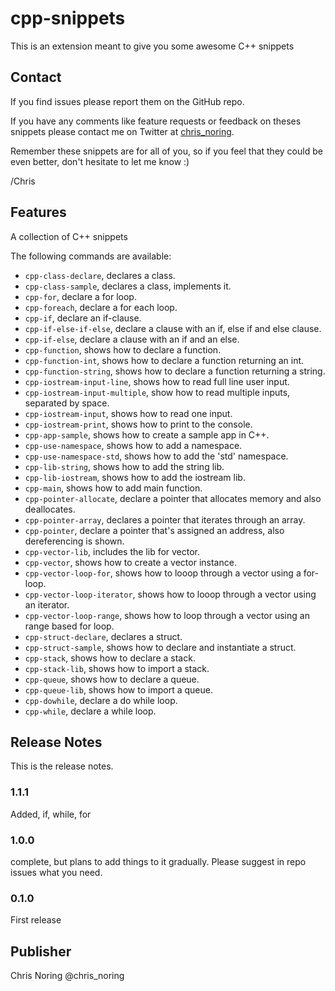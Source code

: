 
# cpp-snippets

This is an extension meant to give you some awesome C++ snippets

## Contact

If you find issues please report them on the GitHub repo.

If you have any comments like feature requests or feedback on theses snippets please contact me on Twitter at [chris_noring](https://twitter.com/chris_noring).

Remember these snippets are for all of you, so if you feel that they could be even better, don't hesitate to let me know :)

/Chris

## Features

A collection of C++ snippets

The following commands are available:

- `cpp-class-declare`, declares a class.
- `cpp-class-sample`, declares a class, implements it.
- `cpp-for`, declare a for loop.
- `cpp-foreach`, declare a for each loop.
- `cpp-if`, declare an if-clause.
- `cpp-if-else-if-else`, declare a clause with an if, else if and else clause.
- `cpp-if-else`, declare a clause with an if and an else.
- `cpp-function`, shows how to declare a function.
- `cpp-function-int`, shows how to declare a function returning an int.
- `cpp-function-string`, shows how to declare a function returning a string.
- `cpp-iostream-input-line`, shows how to read full line user input.
- `cpp-iostream-input-multiple`, show how to read multiple inputs, separated by space.
- `cpp-iostream-input`, shows how to read one input.
- `cpp-iostream-print`, shows how to print to the console.
- `cpp-app-sample`, shows how to create a sample app in C++.
- `cpp-use-namespace`, shows how to add a namespace.
- `cpp-use-namespace-std`, shows how to add the 'std' namespace.
- `cpp-lib-string`, shows how to add the string lib.
- `cpp-lib-iostream`, shows how to add the iostream lib.
- `cpp-main`, shows how to add main function.
- `cpp-pointer-allocate`, declare a pointer that allocates memory and also deallocates.
- `cpp-pointer-array`, declares a pointer that iterates through an array.
- `cpp-pointer`, declare a pointer that's assigned an address, also dereferencing is shown.
- `cpp-vector-lib`, includes the lib for vector.
- `cpp-vector`, shows how to create a vector instance.
- `cpp-vector-loop-for`, shows how to looop through a vector using a for-loop.
- `cpp-vector-loop-iterator`, shows how to looop through a vector using an iterator.
- `cpp-vector-loop-range`, shows how to loop through a vector using an range based for loop.
- `cpp-struct-declare`, declares a struct.
- `cpp-struct-sample`, shows how to declare and instantiate a struct.
- `cpp-stack`, shows how to declare a stack.
- `cpp-stack-lib`, shows how to import a stack.
- `cpp-queue`, shows how to declare a queue.
- `cpp-queue-lib`, shows how to import a queue.
- `cpp-dowhile`, declare a do while loop.
- `cpp-while`, declare a while loop.

## Release Notes

This is the release notes.

### 1.1.1

Added, if, while, for

### 1.0.0

complete, but plans to add things to it gradually. Please suggest in repo issues what you need.

### 0.1.0

First release

## Publisher

Chris Noring
@chris_noring
